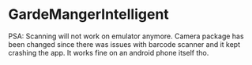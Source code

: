 # GardeMangerIntelligent

PSA: Scanning will not work on emulator anymore. Camera package has been changed since there was issues with barcode scanner and it kept crashing the app. It works fine on an android phone itself tho. 
